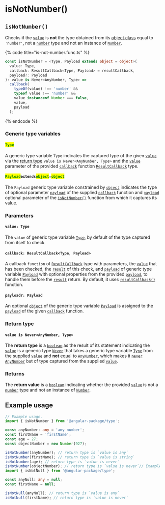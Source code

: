 # isNotNumber()

## `isNotNumber()`

Checks if the [`value`](isnotnumber.md#value-type) is **not** the type obtained from its [object class](https://developer.mozilla.org/en-US/docs/Web/JavaScript/Reference/Global\_Objects/Object/toString#using\_tostring\_to\_detect\_object\_class) equal to `'number'`, not a [`number`](https://developer.mozilla.org/en-US/docs/Web/JavaScript/Reference/Global\_Objects/Number) type and not an instance of [`Number`](https://developer.mozilla.org/en-US/docs/Web/JavaScript/Reference/Global\_Objects/Number).

{% code title="is-not-number.func.ts" %}
```typescript
const isNotNumber = <Type, Payload extends object = object>(
  value: Type,
  callback: ResultCallback<Type, Payload> = resultCallback,
  payload?: Payload
): value is Never<AnyNumber, Type> =>
  callback(
    typeOf(value) !== 'number' &&
    typeof value !== 'number' &&
    value instanceof Number === false,
    value,
    payload
  );
```
{% endcode %}

### Generic type variables

#### <mark style="color:green;">**`Type`**</mark>

A generic type variable `Type` indicates the captured type of the given [`value`](isnotnumber.md#value-array-less-than-type-greater-than) via the [return type](isnotnumber.md#return-type) `value is Never<AnyNumber, Type>` and the [`value`](../types/resultcallback.md#value-value) parameter of the provided [`callback`](isnotnumber.md#callback-resultcallback-less-than-array-less-than-type-greater-than-payload-greater-than) function [`ResultCallback`](../types/resultcallback.md) type.

#### <mark style="color:green;">**`Payload`**</mark>**`extends`**<mark style="color:green;">**`object`**</mark>**`=`**<mark style="color:green;">**`object`**</mark>

The `Payload` generic type variable constrained by [`object`](https://www.typescriptlang.org/docs/handbook/basic-types.html#object) indicates the type of optional parameter [`payload`](../types/resultcallback.md#payload-payload) of the supplied [`callback`](isnotnumber.md#callback-resultcallback-less-than-any-payload-greater-than) function and [`payload`](isnotnumber.md#payload-payload) optional parameter of the [`isNotNumber()`](isnotnumber.md#isnotnull) function from which it captures its value.

### Parameters

#### `value: Type`

The `value` of generic type variable [`Type`](isnotnumber.md#type), by default of the type captured from itself to check.

#### `callback: ResultCallback<Type, Payload>`

A callback `function` of [`ResultCallback`](../types/resultcallback.md) type with parameters, the [`value`](isnotnumber.md#value-any) that has been checked, the [`result`](../types/resultcallback.md#result-boolean) of this check, and [`payload`](../types/resultcallback.md#payload-payload) of generic type variable [`Payload`](isnotnumber.md#payloadextendsobject) with optional properties from the provided [`payload`](isnotnumber.md#payload-payload), to handle them before the [`result`](../types/resultcallback.md#result-boolean) return. By default, it uses [`resultCallback()`](../helper/resultcallback.md) function.

#### `payload?: Payload`

An optional [`object`](https://developer.mozilla.org/en-US/docs/Web/JavaScript/Reference/Global\_Objects/Object) of the generic type variable [`Payload`](isnotnumber.md#payloadextendsobject) is assigned to the [`payload`](../types/resultcallback.md#payload-payload) of the given [`callback`](isnotnumber.md#callback-resultcallback-less-than-any-payload-greater-than) function.

### Return type

#### `value is Never<AnyNumber, Type>`

The **return type** is a [`boolean`](https://www.typescriptlang.org/docs/handbook/basic-types.html#boolean) as the result of its statement indicating the [`value`](isnotnumber.md#value-type) is a generic type [`Never`](../types/never.md) that takes a generic type variable [`Type`](isnotnumber.md#type) from the supplied [`value`](isnotnumber.md#value-type) and **not** equal to [`AnyNumber`](../types/anynumber.md), which makes it [`never`](https://www.typescriptlang.org/docs/handbook/basic-types.html#never) [`AnyNumber`](../types/anynumber.md) but of type captured from the supplied [`value`](isnotnumber.md#value-type).

### Returns

The **return value** is a [`boolean`](https://developer.mozilla.org/en-US/docs/Web/JavaScript/Reference/Global\_Objects/Boolean) indicating whether the provided [`value`](isnotnumber.md#value-type) is not a [`number`](https://developer.mozilla.org/en-US/docs/Web/JavaScript/Reference/Global\_Objects/Number) type and not an instance of [`Number`](https://developer.mozilla.org/en-US/docs/Web/JavaScript/Reference/Global\_Objects/Number).

## Example usage

```typescript
// Example usage.
import { isNotNumber } from '@angular-package/type';

const anyNumber: any = 'any number';
const firstName = 'firstName';
const age = 27;
const objectNumber = new Number(927);

isNotNumber(anyNumber); // return type is `value is any`
isNotNumber(firstName); // return type is `value is string`
isNotNumber(age); // return type is `value is never`
isNotNumber(objectNumber); // return type is `value is never`// Example usage.
import { isNotNull } from '@angular-package/type';

const anyNull: any = null;
const firstName = null;

isNotNull(anyNull); // return type is `value is any`
isNotNull(firstName); // return type is `value is never`
```

